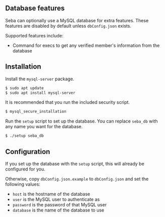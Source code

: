 ## Database features
Seba can optionally use a MySQL database for extra features. These features are disabled by default unless `dbConfig.json` exists. 

Supported features include:
* Command for execs to get any verified member's information from the database

## Installation
Install the `mysql-server` package.
```sh
$ sudo apt update
$ sudo apt install mysql-server
```

It is recommended that you run the included security script. 
```sh
$ mysql_secure_installation
```

Run the `setup` script to set up the database. You can replace `seba_db` with any name you want for the database.
```sh
$ ./setup seba_db
```

## Configuration
If you set up the database with the `setup` script, this will already be configured for you. 

Otherwise, copy `dbConfig.json.example` to `dbConfig.json` and set the following values:

* `host` is the hostname of the database
* `user` is the MySQL user to authenticate as
* `password` is the password of that MySQL user
* `database` is the name of the database to use